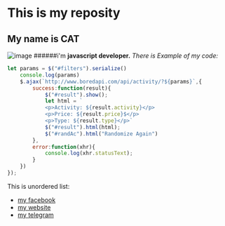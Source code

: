 # This is my reposity
## My name is CAT
![image](https://github.com/RobCod360/my-first-reposity/assets/150602176/a1521e9b-dae2-422f-b783-0bf0704c93b8)
######i'm **javascript developer.** *There is Example of my code:*
```javascript
let params = $("#filters").serialize()
	console.log(params)
	$.ajax(`http://www.boredapi.com/api/activity/?${params}`,{
		success:function(result){
			$("#result").show();
			let html = `
			<p>Activity: ${result.activity}</p>
			<p>Price: ${result.price}$</p>
			<p>Type: ${result.type}</p>`
			$("#result").html(html);
			$("#randAc").html("Randomize Again")
		},
		error:function(xhr){
			console.log(xhr.statusText);
		}
	})
});
```
This is unordered list:
* [my facebook](http://github.com)
* [my website](http://github.com)
* [my telegram](http://github.com)
